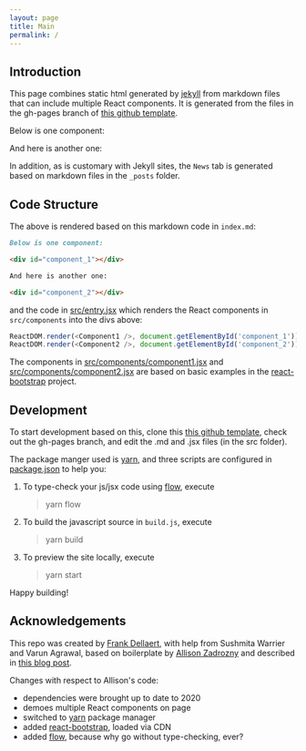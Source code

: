 ```yaml
---
layout: page
title: Main
permalink: /
---
```


## Introduction
This page combines static html generated by [jekyll](https://jekyllrb.com/) from markdown files that can include multiple React components. It is generated from the files in the gh-pages branch of [this github template](https://github.com/dellaert/gh-pages-jekyll-react). 

Below is one component:

<div id="component_1"></div>

And here is another one:

<div id="component_2"></div>

In addition, as is customary with Jekyll sites, the `News` tab is generated based on markdown files in the `_posts` folder.

## Code Structure
The above is rendered based on this markdown code in `index.md`:

```md
Below is one component:

<div id="component_1"></div>

And here is another one:

<div id="component_2"></div>
```

and the code in [src/entry.jsx](/src/entry.jsx) which renders the React components in `src/components` into the divs above:

``` js
ReactDOM.render(<Component1 />, document.getElementById('component_1'));
ReactDOM.render(<Component2 />, document.getElementById('component_2'));
```

The components in [src/components/component1.jsx](/src/components/component1.jsx) and [src/components/component2.jsx](/src/components/component2.jsx) are based on basic examples in the [react-bootstrap](https://react-bootstrap.github.io/getting-started/introduction) project.

## Development
To start development based on this, clone this [this github template](https://github.com/dellaert/gh-pages-jekyll-react), check out the gh-pages branch, and edit the .md and .jsx files (in the src folder).

The package manger used is [yarn](https://yarnpkg.com/), and three scripts are configured in [package.json](package.json) to help you:
 
1. To type-check your js/jsx code using [flow](https://flow.org/en/docs/react/components/), execute

    > yarn flow

1. To build the javascript source in `build.js`, execute

    > yarn build

1. To preview the site locally, execute

    > yarn start

Happy building!


## Acknowledgements

This repo was created by [Frank Dellaert](http://dellaert.github.io/), with help from Sushmita Warrier and Varun Agrawal, based on boilerplate by [Allison Zadrozny](https://www.allizad.com/) and described in [this blog post](https://medium.com/@allizadrozny/using-webpack-and-react-with-jekyll-cfe137f8a2cc). 

Changes with respect to Allison's code:
- dependencies were brought up to date to 2020 
- demoes multiple React components on page
- switched to [yarn](https://yarnpkg.com/) package manager
- added [react-bootstrap](https://react-bootstrap.github.io/getting-started/introduction), loaded via CDN
- added [flow](https://flow.org/en/docs/react/components/), because why go without type-checking, ever?


